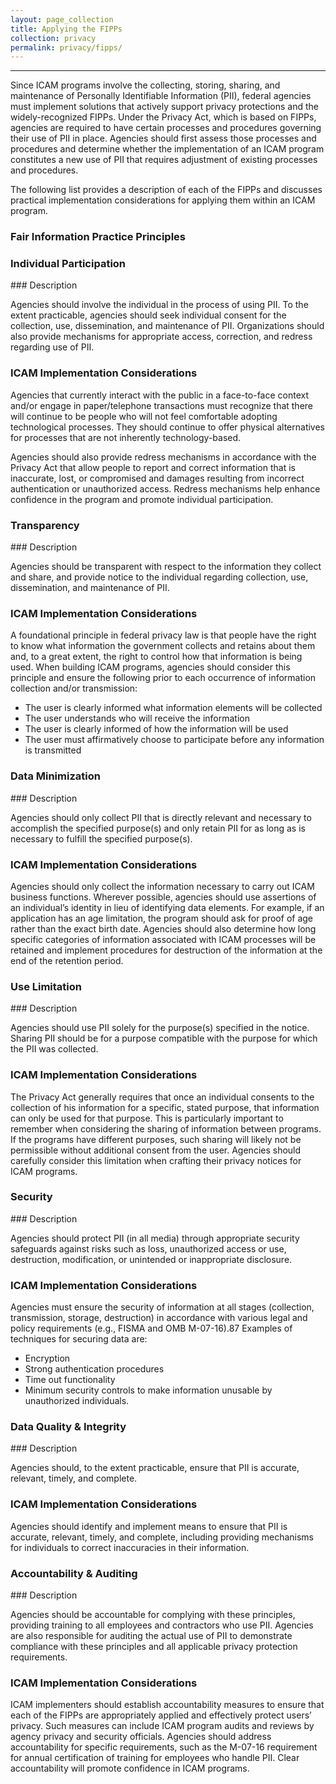 ```yaml
---
layout: page_collection
title: Applying the FIPPs
collection: privacy
permalink: privacy/fipps/
---
```

<script>
$(function() {
  $( "#accordion" ).accordion({
    heightStyle: "content",
    collapsible: "true",
    active: "false"
  });
});
</script>
------------------------------------------------------------------

Since ICAM programs involve the collecting, storing, sharing, and maintenance of Personally Identifiable Information (PII), federal agencies must implement solutions that actively support privacy protections and the widely-recognized FIPPs. Under the Privacy Act, which is based on FIPPs, agencies are required to have certain processes and procedures governing their use of PII in place. Agencies should first assess those processes and procedures and determine whether the implementation of an ICAM program constitutes a new use of PII that requires adjustment of existing processes and procedures.

The following list provides a description of each of the FIPPs and discusses practical implementation considerations for applying them within an ICAM program.

### Fair Information Practice Principles
<div id="accordion" markdown="1">

### Individual Participation
<div markdown="1">
### Description

Agencies should involve the individual in the process of using PII. To the extent practicable, agencies should seek individual consent for the collection, use, dissemination, and maintenance of PII. Organizations should also provide mechanisms for appropriate access, correction, and redress regarding use of PII.

### ICAM Implementation Considerations

Agencies that currently interact with the public in a face-to-face context and/or engage in paper/telephone transactions must recognize that there will continue to be people who will not feel comfortable adopting technological processes. They should continue to offer physical alternatives for processes that are not inherently technology-based.

Agencies should also provide redress mechanisms in accordance with the Privacy Act that allow people to report and correct information that is inaccurate, lost, or compromised and damages resulting from incorrect authentication or unauthorized access.
Redress mechanisms help enhance confidence in the program and promote individual participation.


</div>

### Transparency
<div markdown="1">
### Description

Agencies should be transparent with respect to the information they collect and share, and provide notice to the individual regarding collection, use, dissemination, and maintenance of PII.

### ICAM Implementation Considerations

A foundational principle in federal privacy law is that people have the right to know what information the government collects and retains about them and, to a great extent, the right to control how that information is being used. When building ICAM programs, agencies should consider this principle and ensure the following prior to each occurrence of information collection and/or transmission:

*  The user is clearly informed what information elements will be collected
*  The user understands who will receive the information
*  The user is clearly informed of how the information will be used
*  The user must affirmatively choose to participate before any information is transmitted

</div>

### Data Minimization
<div markdown="1">
### Description

Agencies should only collect PII that is directly relevant and necessary to accomplish the specified purpose(s) and only retain PII for as long as is necessary to fulfill the specified purpose(s).

### ICAM Implementation Considerations

Agencies should only collect the information necessary to carry out ICAM business functions. Wherever possible, agencies should use assertions of an individual’s identity in lieu of identifying data elements. For example, if an application has an age limitation, the program should ask for proof of age rather than the exact birth date. Agencies should also determine how long specific categories of information associated with ICAM processes will be retained and implement procedures for destruction of the information at the end of the retention period.

</div>

### Use Limitation
<div markdown="1">
### Description

Agencies should use PII solely for the purpose(s) specified in the notice. Sharing PII should be for a purpose compatible with the purpose for which the PII was collected.

### ICAM Implementation Considerations

The Privacy Act generally requires that once an individual consents to the collection of his information for a specific, stated purpose, that information can only be used for that purpose. This is particularly important to remember when considering the sharing of information between programs. If the programs have different purposes, such sharing will likely not be permissible without additional consent from the user. Agencies should carefully consider this limitation when crafting their privacy notices for ICAM programs.

</div>

### Security
<div markdown="1">
### Description

Agencies should protect PII (in all media) through appropriate security safeguards against risks such as loss, unauthorized access or use, destruction, modification, or unintended or inappropriate disclosure.

### ICAM Implementation Considerations

Agencies must ensure the security of information at all stages (collection, transmission, storage, destruction) in accordance with various legal and policy requirements (e.g., FISMA and OMB M-07-16).87 Examples of techniques for securing data are: 

*  Encryption
*  Strong authentication procedures
*  Time out functionality
*  Minimum security controls to make information unusable by unauthorized individuals.

</div>

### Data Quality & Integrity
<div markdown="1">
### Description

Agencies should, to the extent practicable, ensure that PII is accurate, relevant, timely, and complete.

### ICAM Implementation Considerations

Agencies should identify and implement means to ensure that PII is accurate, relevant, timely, and complete, including providing mechanisms for individuals to correct inaccuracies in their information.

</div>

### Accountability & Auditing
<div markdown="1">
### Description

Agencies should be accountable for complying with these principles, providing training to all employees and contractors who use PII. Agencies are also responsible for auditing the actual use of PII to demonstrate compliance with these principles and all applicable privacy protection requirements.

### ICAM Implementation Considerations

ICAM implementers should establish accountability measures to ensure that each of the FIPPs are appropriately applied and effectively protect users’ privacy. Such measures can include ICAM program audits and reviews by agency privacy and security officials. Agencies should address accountability for specific requirements, such as the M-07-16 requirement for annual certification of training for employees who handle PII. Clear accountability will promote confidence in ICAM programs.

</div>


